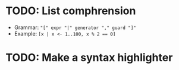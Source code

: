 # TODO: List comphrension
* Grammar: `"[" expr "|" generator "," guard "]"`
* Example:  `[x | x <- 1..100, x % 2 == 0]`

# TODO: Make a syntax highlighter
